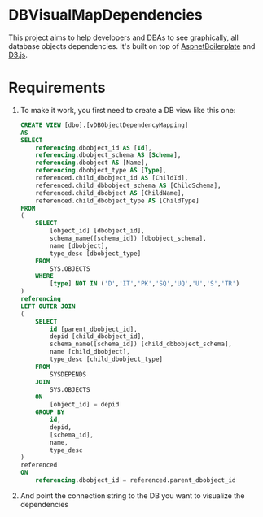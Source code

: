 # DBVisualMapDependencies
This project aims to help developers and DBAs to see graphically, all database objects dependencies. It's built on top of [AspnetBoilerplate](http://aspnetboilerplate.com/) and [D3.js](http://d3js.org/).

# Requirements
1. To make it work, you first need to create a DB view like this one:
	```SQL
	CREATE VIEW [dbo].[vDBObjectDependencyMapping]
	AS
	SELECT 
		referencing.dbobject_id AS [Id],
		referencing.dbobject_schema AS [Schema],
		referencing.dbobject AS [Name],
		referencing.dbobject_type AS [Type],
		referenced.child_dbobject_id AS [ChildId],
		referenced.child_dbbobject_schema AS [ChildSchema],
		referenced.child_dbobject AS [ChildName],
		referenced.child_dbobject_type AS [ChildType]
	FROM
	(
		SELECT 
			[object_id] [dbobject_id],
			schema_name([schema_id]) [dbobject_schema],
			name [dbobject],
			type_desc [dbobject_type] 
		FROM 
			SYS.OBJECTS
		WHERE 
			[type] NOT IN ('D','IT','PK','SQ','UQ','U','S','TR')
	) 
	referencing
	LEFT OUTER JOIN
	(
		SELECT 
			id [parent_dbobject_id],
			depid [child_dbobject_id],
			schema_name([schema_id]) [child_dbbobject_schema],
			name [child_dbobject],
			type_desc [child_dbobject_type] 
		FROM 
			SYSDEPENDS 
		JOIN 
			SYS.OBJECTS
		ON 
			[object_id] = depid
		GROUP BY 
			id,
			depid,
			[schema_id],
			name,
			type_desc
	) 
	referenced
	ON 
		referencing.dbobject_id = referenced.parent_dbobject_id
	```

2. And point the connection string to the DB you want to visualize the dependencies
